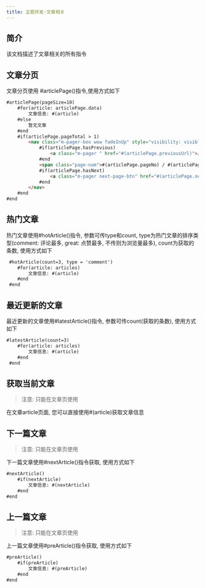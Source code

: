 ```yaml
---
title: 主题开发-文章相关
---
```

## 简介
该文档描述了文章相关的所有指令
## 文章分页
文章分页使用 #articlePage()指令,使用方式如下
```html
#articlePage(pageSize=10)
    #for(article: articlePage.data)
        文章信息: #(article)
    #else
        暂无文章
    #end
    #if(articlePage.pageTotal > 1)
        <nav class="m-pager-box wow fadeInUp" style="visibility: visible; animation-name: fadeInUp;">
            #if(articlePage.hasPrevious)
                <a class="m-pager " href="#(articlePage.previousUrl)">上一页</a>
            #end
            <span class="page-num">#(articlePage.pageNo) / #(articlePage.pageTotal)</span>
            #if(articlePage.hasNext)
                <a class="m-pager next-page-btn" href="#(articlePage.nextUrl)">下一页</a>
            #end
        </nav>
    #end
#end
```
## 热门文章
热门文章使用#hotArticle()指令, 参数可传type和count, type为热门文章的排序类型(comment: 评论最多, great: 点赞最多, 不传则为浏览量最多), count为获取的条数, 使用方式如下
```html
 #hotArticle(count=3, type = 'comment')
    #for(article: articles)
        文章信息: #(article)
    #end
 #end
```
## 最近更新的文章
最近更新的文章使用#latestArticle()指令, 参数可传count(获取的条数), 使用方式如下
```html
#latestArticle(count=3)
    #for(article: articles)
        文章信息: #(article)
    #end
 #end
```
## 获取当前文章
> 注意: 只能在文章页使用

在文章article页面, 您可以直接使用#(article)获取文章信息

## 下一篇文章
> 注意: 只能在文章页使用

下一篇文章使用#nextArticle()指令获取, 使用方式如下
```html
#nextArticle()
    #if(nextArticle)
        文章信息: #(nextArticle)
    #end
#end
```

## 上一篇文章
> 注意: 只能在文章页使用

上一篇文章使用#preArticle()指令获取, 使用方式如下
```html
#preArticle()
    #if(preArticle)
        文章信息: #(preArticle)
    #end
#end
```
